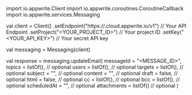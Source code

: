 import io.appwrite.Client
import io.appwrite.coroutines.CoroutineCallback
import io.appwrite.services.Messaging

val client = Client()
    .setEndpoint("https://<REGION>.cloud.appwrite.io/v1") // Your API Endpoint
    .setProject("<YOUR_PROJECT_ID>") // Your project ID
    .setKey("<YOUR_API_KEY>") // Your secret API key

val messaging = Messaging(client)

val response = messaging.updateEmail(
    messageId = "<MESSAGE_ID>",
    topics = listOf(), // optional
    users = listOf(), // optional
    targets = listOf(), // optional
    subject = "<SUBJECT>", // optional
    content = "<CONTENT>", // optional
    draft = false, // optional
    html = false, // optional
    cc = listOf(), // optional
    bcc = listOf(), // optional
    scheduledAt = "", // optional
    attachments = listOf() // optional
)
